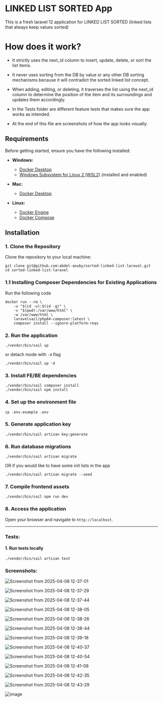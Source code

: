 # LINKED LIST SORTED App

This is a fresh laravel 12 application for LINKED LIST SORTED (linked lists that always keep values sorted)

# How does it work?
- It strictly uses the next_id column to insert, update, delete, or sort the list items.
- It never uses sorting from the DB by value or any other DB sorting mechanisms because it will contradict the sorted linked list concept.
- When adding, editing, or deleting, it traverses the list using the next_id column to determine the position of the item and its surroundings and updates them accordingly.

- In the Tests folder are different feature tests that makes sure the app works as intended.
- At the end of this file are screenshots of how the app looks visually.


## Requirements

Before getting started, ensure you have the following installed:

- **Windows:**
    - [Docker Desktop](https://www.docker.com/products/docker-desktop/)
    - [Windows Subsystem for Linux 2 (WSL2)](https://learn.microsoft.com/en-us/windows/wsl/install) (installed and enabled)

- **Mac:**
    - [Docker Desktop](https://www.docker.com/products/docker-desktop/)

- **Linux:**
    - [Docker Engine](https://docs.docker.com/engine/install/)
    - [Docker Compose](https://docs.docker.com/compose/install/)

## Installation

### 1. Clone the Repository

Clone the repository to your local machine:

```
git clone git@github.com:abdel-aouby/sorted-linked-list-laravel.git
cd sorted-linked-list-laravel
```

### 1.1 Installing Composer Dependencies for Existing Applications

Run the following code
```
docker run --rm \
    -u "$(id -u):$(id -g)" \
    -v "$(pwd):/var/www/html" \
    -w /var/www/html \
    laravelsail/php84-composer:latest \
    composer install --ignore-platform-reqs
```

### 2. Run the application

```
./vendor/bin/sail up
```
or detach mode with `-d` flag

```
./vendor/bin/sail up -d
```

### 3. Install FE/BE dependencies

```
./vendor/bin/sail composer install
./vendor/bin/sail npm install
```

### 4. Set up the environment file

```
cp .env.example .env
```

### 5. Generate application key

```
./vendor/bin/sail artisan key:generate
```

### 6. Run database migrations

```
./vendor/bin/sail artisan migrate
```

OR if you would like to have some init lists in the app

```
./vendor/bin/sail artisan migrate --seed
```

### 7. Compile frontend assets

```
./vendor/bin/sail npm run dev
```

### 8. Access the application

Open your browser and navigate to `http://localhost`.

---


### Tests:

#### 1. Run tests locally
    ./vendor/bin/sail artisan test


### Screenshots:


![Screenshot from 2025-04-08 12-37-01](https://github.com/user-attachments/assets/4dda6d96-1d87-41e3-a9f6-d75e69e3855d)

![Screenshot from 2025-04-08 12-37-29](https://github.com/user-attachments/assets/607eae95-332f-4b48-b520-e48e3d50de9a)

![Screenshot from 2025-04-08 12-37-44](https://github.com/user-attachments/assets/0157f484-95fa-4cb1-b6e6-1ae9e7ac312f)

![Screenshot from 2025-04-08 12-38-05](https://github.com/user-attachments/assets/cf0f8d89-88b4-494d-b528-00caa350110b)

![Screenshot from 2025-04-08 12-38-26](https://github.com/user-attachments/assets/136a2572-2b15-466d-9630-e631d0cf7789)

![Screenshot from 2025-04-08 12-38-44](https://github.com/user-attachments/assets/933e00ec-e0a3-4381-9876-5e6aaf15fbf9)

![Screenshot from 2025-04-08 12-39-18](https://github.com/user-attachments/assets/15696773-8c6d-4540-9acc-f9aa84f586f2)

![Screenshot from 2025-04-08 12-40-37](https://github.com/user-attachments/assets/5249cde7-c0c4-45ee-a050-10d8fa066233)

![Screenshot from 2025-04-08 12-40-54](https://github.com/user-attachments/assets/8a341726-19ff-469e-b52f-bcf22b2ebf6b)

![Screenshot from 2025-04-08 12-41-08](https://github.com/user-attachments/assets/bc90db04-fe65-45a6-8638-62d36db00c91)

![Screenshot from 2025-04-08 12-42-35](https://github.com/user-attachments/assets/d6bbf4a5-d223-4b9e-9b43-88400e348b68)

![Screenshot from 2025-04-08 12-43-29](https://github.com/user-attachments/assets/d142b0ff-ed78-4b41-abcf-fa1ef44bd1f4)

![image](https://github.com/user-attachments/assets/998061ce-75ad-48d7-ac50-f33fafd9d528)

